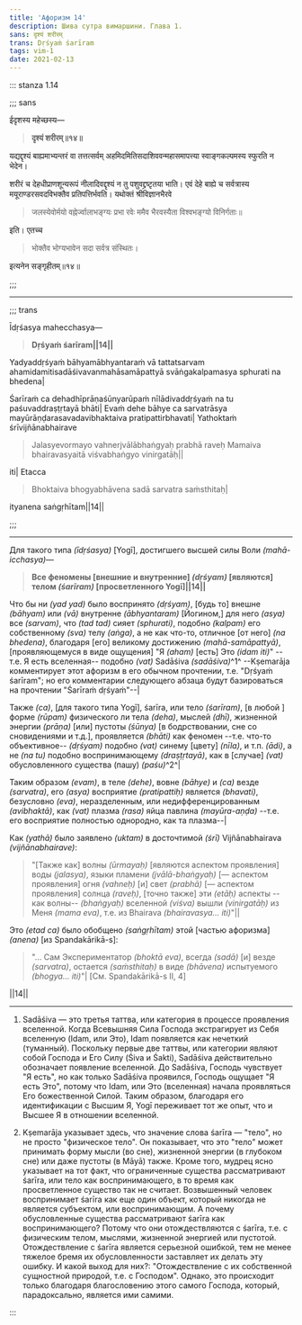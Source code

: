 ```yaml
---
title: 'Афоризм 14'
description: Шива сутра вимаршини. Глава 1.
sans: दृश्यं शरीरम्
trans: Dṛśyaṁ śarīram
tags: vim-1
date: 2021-02-13
---
```



::: stanza 1.14

;;; sans

ईदृशस्य महेच्छस्य—


> **दृश्यं शरीरम्॥१४॥**

यद्यद्दृश्यं बाह्यमाभ्यन्तरं वा तत्तत्सर्वम् अहमिदमितिसदाशिववन्महासमापत्त्या स्वाङ्गकल्पमस्य स्फुरति न भेदेन।

शरीरं च देहधीप्राणशून्यरूपं नीलादिवद्दृश्यं न तु पशुवद्द्रष्टृतया भाति। एवं देहे बाह्ये च सर्वत्रास्य मयूराण्डरसवदविभक्तैव प्रतिपत्तिर्भवति। यथोक्तं श्रीविज्ञानभैरवे

>जलस्येवोर्मयो वह्नेर्ज्वालाभङ्ग्यः प्रभा रवेः
ममैव भैरवस्यैता विश्वभङ्ग्यो विनिर्गताः॥

इति। एतच्च

>भोक्तैव भोग्यभावेन सदा सर्वत्र संस्थितः।

इत्यनेन सङ्गृहीतम्॥१४॥

;;;

---

;;; trans

Īdṛśasya mahecchasya—


> **Dṛśyaṁ śarīram||14||**

Yadyaddṛśyaṁ bāhyamābhyantaraṁ vā tattatsarvam ahamidamitisadāśivavanmahāsamāpattyā svāṅgakalpamasya sphurati na bhedena|

Śarīraṁ ca dehadhīprāṇaśūnyarūpaṁ nīlādivaddṛśyaṁ na tu paśuvaddraṣṭṛtayā bhāti| Evaṁ dehe bāhye ca sarvatrāsya mayūrāṇḍarasavadavibhaktaiva pratipattirbhavati| Yathoktaṁ śrīvijñānabhairave

>Jalasyevormayo vahnerjvālābhaṅgyaḥ prabhā raveḥ
Mamaiva bhairavasyaitā viśvabhaṅgyo vinirgatāḥ||

iti| Etacca

>Bhoktaiva bhogyabhāvena sadā sarvatra saṁsthitaḥ|

ityanena saṅgṛhītam||14||

;;; 

---
Для такого типа _(īdṛśasya)_ [Yogī], достигшего высшей силы Воли _(mahā-icchasya)_—


> **Все феномены [внешние и внутренние] _(dṛśyam)_ [являются] телом _(śarīram)_ [просветленного Yogī]||14||**

Что бы ни _(yad yad)_ было воспринято _(dṛśyam)_, [будь то] внешне _(bāhyam)_ или _(vā)_ внутренне _(ābhyantaram)_ [Йогином,] для него _(asya)_ все _(sarvam)_, что _(tad tad)_ сияет _(sphurati)_, подобно _(kalpam)_ его собственному _(sva)_ телу _(aṅga)_, а не как что-то, отличное [от него] _(na bhedena)_, благодаря [его] великому достижению _(mahā-samāpattyā)_, [проявляющемуся в виде ощущения] "Я _(aham)_ [есть] Это _(idam iti)_" --т.е. Я есть вселенная-- подобно _(vat)_ Sadāśiva _(sadāśiva)_^1^ --Kṣemarāja комментирует этот афоризм в его обычном прочтении, т.е. "Dṛśyaṁ śarīram"; но его комментарии следующего абзаца будут базироваться на прочтении "Śarīraṁ dṛśyaṁ"--|

Также _(ca)_, [для такого типа Yogī], śarīra, или тело _(śarīram)_, [в любой ] форме _(rūpam)_ физического ли тела _(deha)_, мыслей _(dhī)_, жизненной энергии _(prāṇa)_ [или] пустоты _(śūnya)_ [в бодрствовании, сне со сновидениями и т.д.], проявляется _(bhāti)_ как феномен --т.е. что-то объективное-- _(dṛśyam)_ подобно _(vat)_ синему [цвету] _(nīla)_, и т.п. _(ādi)_, а не _(na tu)_ подобно воспринимающему _(draṣṭṛtayā)_, как в [случае] _(vat)_ обусловленного существа (пашу) _(paśu)_^2^|

Таким образом _(evam)_, в теле _(dehe)_, вовне _(bāhye)_ и _(ca)_ везде _(sarvatra)_, его _(asya)_ восприятие _(pratipattiḥ)_ является _(bhavati)_, безусловно _(eva)_, неразделенным, или недифференцированным _(avibhaktā)_, как _(vat)_ плазма _(rasa)_ яйца павлина _(mayūra-aṇḍa)_ --т.е. его восприятие полностью однородно, как та плазма--|

Как _(yathā)_ было заявлено _(uktam)_ в досточтимой _(śrī)_ Vijñānabhairava _(vijñānabhairave)_:

>"[Также как] волны _(ūrmayaḥ)_ [являются аспектом проявления] воды _(jalasya)_, языки пламени _(jvālā-bhaṅgyaḥ)_ [— аспектом проявления] огня _(vahneḥ)_ [и] свет _(prabhā)_ [— аспектом проявления] солнца _(raveḥ)_, [точно также] эти _(etāḥ)_ аспекты --как волны-- _(bhaṅgyaḥ)_ вселенной _(viśva)_ вышли _(vinirgatāḥ)_ из Меня _(mama eva)_, т.е. из Bhairava _(bhairavasya... iti)_"||

Это _(etad ca)_ было обобщено _(saṅgṛhītam)_ этой [частью афоризма] _(anena)_ [из Spandakārikā-s]:

>"... Сам Экспериментатор _(bhoktā eva)_, всегда _(sadā)_ [и] везде _(sarvatra)_, остается _(saṁsthitaḥ)_ в виде _(bhāvena)_ испытуемого _(bhogya... iti)_"|
[См. Spandakārikā-s II, 4]

||14||

---

1. Sadāśiva — это третья таттва, или категория в процессе проявления вселенной. Когда Всевышняя Сила Господа экстрагирует из Себя вселенную (Idam, или Это), Idam появляется как нечеткий (туманный). Поскольку первые две таттвы, или категории являют собой Господа и Его Силу (Śiva и Śakti), Sadāśiva действительно обозначает появление вселенной. До Sadāśiva, Господь чувствует "Я есть", но как только Sadāśiva проявился, Господь ощущает "Я есть Это", потому что Idam, или Это (вселенная) начала проявляться Его божественной Силой. Таким образом, благодаря его идентификации с Высшим Я, Yogī переживает тот же опыт, что и Высшее Я в отношении вселенной.

2. Kṣemarāja указывает здесь, что значение слова śarīra — "тело", но не просто "физическое тело". Он показывает, что это "тело" может принимать форму мысли (во сне), жизненной энергии (в глубоком сне) или даже пустоты (в Māyā) также. Кроме того, мудрец ясно указывает на тот факт, что ограниченные существа рассматривают śarīra, или тело как воспринимающего, в то время как просветленное существо так не считает. Возвышенный человек воспринимает śarīra как еще один объект, который никогда не является субъектом, или воспринимающим. А почему обусловленные существа рассматривают śarīra как воспринимающего? Потому что они отождествляются с śarīra, т.е. с физическим телом, мыслями, жизненной энергией или пустотой. Отождествление с śarīra является серьезной ошибкой, тем не менее тяжелое бремя их обусловленности заставляет их делать эту ошибку. И какой выход для них?: "Отождествление с их собственной сущностной природой, т.е. с Господом". Однако, это происходит только благодаря благословению этого самого Господа, который, парадоксально, является ими самими.

::: 
